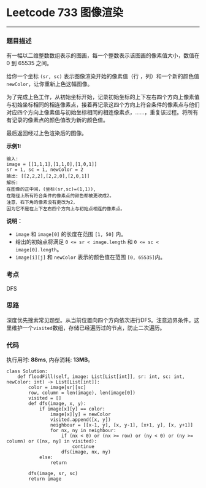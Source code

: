 # Leetcode 733 图像渲染
***
### 题目描述

有一幅以二维整数数组表示的图画，每一个整数表示该图画的像素值大小，数值在 0 到 65535 之间。

给你一个坐标 `(sr, sc)` 表示图像渲染开始的像素值（行 ，列）和一个新的颜色值 `newColor`，让你重新上色这幅图像。

为了完成上色工作，从初始坐标开始，记录初始坐标的上下左右四个方向上像素值与初始坐标相同的相连像素点，接着再记录这四个方向上符合条件的像素点与他们对应四个方向上像素值与初始坐标相同的相连像素点，……，重复该过程。将所有有记录的像素点的颜色值改为新的颜色值。

最后返回经过上色渲染后的图像。 

**示例1:**  

	输入: 
	image = [[1,1,1],[1,1,0],[1,0,1]]
	sr = 1, sc = 1, newColor = 2
	输出: [[2,2,2],[2,2,0],[2,0,1]]
	解析: 
	在图像的正中间，(坐标(sr,sc)=(1,1)),
	在路径上所有符合条件的像素点的颜色都被更改成2。
	注意，右下角的像素没有更改为2，
	因为它不是在上下左右四个方向上与初始点相连的像素点。
	

**说明：**   

* `image` 和 `image[0]` 的长度在范围 `[1, 50]` 内。
* 给出的初始点将满足 `0 <= sr < image.length` 和 `0 <= sc < image[0].length`。
* `image[i][j]` 和 `newColor` 表示的颜色值在范围 `[0, 65535]`内。

### 考点

DFS


### 思路
深度优先搜索常见题型。从当前位置向四个方向依次进行DFS。注意边界条件。这里维护一个`visited`数组，存储已经遍历过的节点，防止二次遍历。

### 代码
执行用时: **88ms**, 内存消耗: **13MB**。

```
class Solution:
    def floodFill(self, image: List[List[int]], sr: int, sc: int, newColor: int) -> List[List[int]]:
        color = image[sr][sc]
        row, column = len(image), len(image[0])
        visited = []
        def dfs(image, x, y):         
            if image[x][y] == color:
                image[x][y] = newColor
                visited.append([x, y])
                neighbour = [[x-1, y], [x, y-1], [x+1, y], [x, y+1]]
                for nx, ny in neighbour:
                    if (nx < 0) or (nx >= row) or (ny < 0) or (ny >= column) or ([nx, ny] in visited):
                        continue
                    dfs(image, nx, ny)
            else:
                return 
        
        dfs(image, sr, sc)
        return image
```



